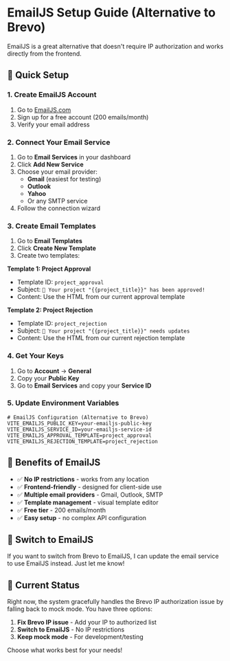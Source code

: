 # EmailJS Setup Guide (Alternative to Brevo)

EmailJS is a great alternative that doesn't require IP authorization and works directly from the frontend.

## 🚀 Quick Setup

### 1. Create EmailJS Account
1. Go to [EmailJS.com](https://www.emailjs.com/)
2. Sign up for a free account (200 emails/month)
3. Verify your email address

### 2. Connect Your Email Service
1. Go to **Email Services** in your dashboard
2. Click **Add New Service**
3. Choose your email provider:
   - **Gmail** (easiest for testing)
   - **Outlook**
   - **Yahoo**
   - Or any SMTP service
4. Follow the connection wizard

### 3. Create Email Templates
1. Go to **Email Templates**
2. Click **Create New Template**
3. Create two templates:

**Template 1: Project Approval**
- Template ID: `project_approval`
- Subject: `🎉 Your project "{{project_title}}" has been approved!`
- Content: Use the HTML from our current approval template

**Template 2: Project Rejection**
- Template ID: `project_rejection`
- Subject: `📝 Your project "{{project_title}}" needs updates`
- Content: Use the HTML from our current rejection template

### 4. Get Your Keys
1. Go to **Account** → **General**
2. Copy your **Public Key**
3. Go to **Email Services** and copy your **Service ID**

### 5. Update Environment Variables
```env
# EmailJS Configuration (Alternative to Brevo)
VITE_EMAILJS_PUBLIC_KEY=your-emailjs-public-key
VITE_EMAILJS_SERVICE_ID=your-emailjs-service-id
VITE_EMAILJS_APPROVAL_TEMPLATE=project_approval
VITE_EMAILJS_REJECTION_TEMPLATE=project_rejection
```

## 📧 Benefits of EmailJS

- ✅ **No IP restrictions** - works from any location
- ✅ **Frontend-friendly** - designed for client-side use
- ✅ **Multiple email providers** - Gmail, Outlook, SMTP
- ✅ **Template management** - visual template editor
- ✅ **Free tier** - 200 emails/month
- ✅ **Easy setup** - no complex API configuration

## 🔄 Switch to EmailJS

If you want to switch from Brevo to EmailJS, I can update the email service to use EmailJS instead. Just let me know!

## 🎯 Current Status

Right now, the system gracefully handles the Brevo IP authorization issue by falling back to mock mode. You have three options:

1. **Fix Brevo IP issue** - Add your IP to authorized list
2. **Switch to EmailJS** - No IP restrictions
3. **Keep mock mode** - For development/testing

Choose what works best for your needs!